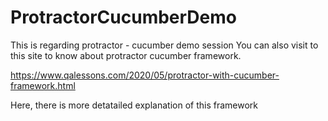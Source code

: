 # ProtractorCucumberDemo
This is regarding protractor - cucumber demo session
You can also visit to this site to know about protractor cucumber framework.

https://www.qalessons.com/2020/05/protractor-with-cucumber-framework.html

Here, there is more detatailed explanation of this framework
